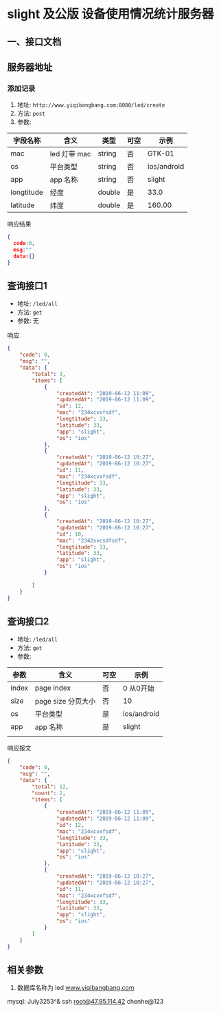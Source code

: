 # slight 及公版 设备使用情况统计服务器

## 一、接口文档

## 服务器地址

### 添加记录

1. 地址: `http://www.yiqibangbang.com:8080/led/create`
2. 方法:  `post`
3. 参数:



| 字段名称   | 含义         | 类型   | 可空 | 示例        |
| ---------- | ------------ | ------ | ---- | ----------- |
| mac        | led 灯带 mac | string | 否   | GTK-01      |
| os         | 平台类型     | string | 否   | ios/android |
| app        | app 名称     | string | 否   | slight      |
| longtitude | 经度         | double | 是   | 33.0        |
| latitude   | 纬度         | double | 是   | 160.00      |

响应结果

```json
{
  code:0,
  msg:""
  data:{}
}
```



## 查询接口1

- 地址: `/led/all`
- 方法: `get`
- 参数: 无



响应

```json
{
    "code": 0,
    "msg": "",
    "data": {
        "total": 3,
        "items": [
            {
                "createdAt": "2019-06-12 11:09",
                "updatedAt": "2019-06-12 11:09",
                "id": 12,
                "mac": "234xcvxfsdf",
                "longtitude": 33,
                "latitude": 33,
                "app": "slight",
                "os": "ios"
            },
            {
                "createdAt": "2019-06-12 10:27",
                "updatedAt": "2019-06-12 10:27",
                "id": 11,
                "mac": "234xcvxfsdf",
                "longtitude": 33,
                "latitude": 33,
                "app": "slight",
                "os": "ios"
            },
            {
                "createdAt": "2019-06-12 10:27",
                "updatedAt": "2019-06-12 10:27",
                "id": 10,
                "mac": "2342xvcsdfsdf",
                "longtitude": 33,
                "latitude": 33,
                "app": "slight",
                "os": "ios"
            }
            
        ]
    }
}
```

## 查询接口2

- 地址: `/led/all`
- 方法: `get`
- 参数:  

| 参数  | 含义               | 可空 | 示例        |
| ----- | ------------------ | ---- | ----------- |
| index | page index         | 否   | 0 从0开始   |
| size  | page size 分页大小 | 否   | 10          |
| os    | 平台类型           | 是   | ios/android |
| app   | app 名称           | 是   | slight      |
|       |                    |      |             |

响应报文

```json
{
    "code": 0,
    "msg": "",
    "data": {
        "total": 12,
        "count": 2,
        "items": [
            {
                "createdAt": "2019-06-12 11:09",
                "updatedAt": "2019-06-12 11:09",
                "id": 12,
                "mac": "234xcvxfsdf",
                "longtitude": 33,
                "latitude": 33,
                "app": "slight",
                "os": "ios"
            },
            {
                "createdAt": "2019-06-12 10:27",
                "updatedAt": "2019-06-12 10:27",
                "id": 11,
                "mac": "234xcvxfsdf",
                "longtitude": 33,
                "latitude": 33,
                "app": "slight",
                "os": "ios"
            }
        ]
    }
}
```





## 相关参数

1. 数据库名称为 led
www.yiqibangbang.com

mysql: July3253^&
ssh root@47.95.114.42
chenhe@123